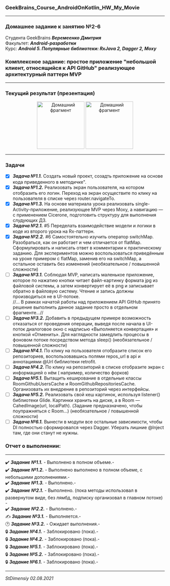 ### GeekBrains_Course_AndroidOnKotlin_HW_My_Movie
---

### Домашнее задание к занятию №2-6

Студента GeekBrains ***Веремеенко Дмитрия***    
Факультет: ***Android-разработки***    
Курс: ***Android 5. Популярные библиотеки: RxJava 2, Dagger 2, Moxy***
### Комплексное задание: простое приложение "небольшой клиент, относящийся к API GitHub" реализующее архитектурный паттерн MVP
---    

### Текущий результат (презентация)
<p align="center">
  <img src="https://github.com/stdimensiy/GeekBrains_Course_Popular_libraries_HW_My_GIT_API_App/blob/master/snapshots/MyGit_1.jpg" width="150" title="Домашний фрагмент">
  <img src="https://github.com/stdimensiy/GeekBrains_Course_Popular_libraries_HW_My_GIT_API_App/blob/master/snapshots/MyGit_userInfo.jpg" width="150" title="Домашний фрагмент">

</p>    

---

### Задачи
- [X] ***Задача №1.1.***    Создать новый проект, созадть приложение на основе кода приведенного в
  методичке".
- [X] ***Задача №1.2.***    Реализовать экран пользователя, на котором отобразить его логин. Переход
  на экран осуществите по клику на пользователя в списке через router.navigateTo.
- [X] ***Задача №1.3.***    На основе материала урока реализовать single-Activity-приложение,
  реализующее MVP через Moxy, а навигацию — с применением Cicerone, подготовить структуру для
  выполнения слудующих ДЗ.
- [X] ***Задача №2.1.***  #5  Переделать взаимодействие модели и логики в коде из второго урока на
  Rx-паттерн.
- [X] ***Задача №2.2.***  #6  Самостоятельно изучить оператор switchMap. Разобраться, как он работает
  и чем отличается от flatMap. Сформулировать и написать ответ в комментарии к практическому
  заданию. Для экспериментов можно воспользоваться приведённым на уроке примером с flatMap, заменив
  его на switchMap, а остальное оставить без изменений (необязательное / повышенной сложности)
- [ ] ***Задача №3.1.***    Соблюдая MVP, написать маленькое приложение, которое по нажатию кнопки
  читает файл-картинку формата jpg из файловой системы, а затем конвертирует её в png и записывает
  обратно в файловую систему. Чтение и запись должны производиться не в UI-потоке.    
  //... В рамках начатой работы над приложением API GitHub принято решение выполнить данное задание
  просто в отдельном фрагменте...//    
- [ ] ***Задача №3.2.***    Добавить в предыдущем примере возможность отказаться от проведения
  операции, выведя после начала в UI-поток диалоговое окно с надписью «Выполняется конвертация» и
  кнопкой «Отменить». Для наглядности замедлить процессы в фоновом потоке посредством метода
  sleep() (необязательное / повышенной сложности)    
- [ ] ***Задача №4.1.***    По клику на пользователя отобразите список его репозиториев,
  воспользовавшись полями repos_url в api и аннотациями @Url библиотеки retrofit.    
- [ ] ***Задача №4.2.***    По клику на репозиторий в списке отобразите экран с информацией о нём (
  например, количество форков)    
- [ ] ***Задача №5.1.***    Вытащить кеширование в отдельные классы RoomGithubUsersCache и
  RoomGithubRepositoriesCache. Организовать их внедрение в репозиторий через интерфейсы.    
- [ ] ***Задача №5.2.***    Реализовать свой кеш картинок, используя listener() библиотеки Glide.
  Картинки хранить на диске, а в Room — CahedImage(url, localPath). (Задание предназначено, чтобы
  поупражняться с Room...) (необязательное / повышенной сложности)    
- [ ] ***Задача №6.1.***    Вынести в модули все остальные зависимости, чтобы DI полностью
  сформировался через Dagger. Уберать лишние @Inject там, где они станут не нужны.    

### Отчет о выполнении:
---    
:heavy_check_mark: ***Задание №1.1.*** - Выполнено в полном объеме.-    
:heavy_check_mark: ***Задание №1.2.*** - Выполнено выполнено в полном объеме, с небольшими
дополнениями.-    
:heavy_check_mark: ***Задание №1.3.*** - Выполнено.-    
:heavy_check_mark: ***Задание №2.1.*** - Выполнено. (пока методы использовал в развернутом виде, без
лямбд, подписку организовал в главном потоке) -    
:heavy_check_mark: ***Задание №2.2.*** - Выполнено.-    
:writing_hand: ***Задание №3.1.*** - Выполняется.-    
:clock2: ***Задание №3.2.*** - Ожидает выполнения.-    
:lock: ***Задание №4.1.*** - Заблокировано (пока).-    
:lock: ***Задание №4.2.*** - Заблокировано (пока).-    
:lock: ***Задание №5.1.*** - Заблокировано (пока).-    
:lock: ***Задание №5.2.*** - Заблокировано (пока).-    
:lock: ***Задание №6.1.*** - Заблокировано (пока).-

---   

*StDimensiy 02.08.2021*
